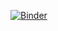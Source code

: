 [![Binder](https://mybinder.org/badge_logo.svg)](https://mybinder.org/v2/gh/Tekan123/cs590n/Master)

